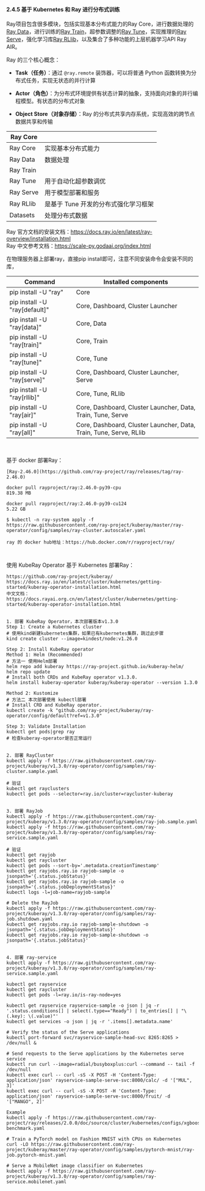 #### 2.4.5 基于 Kubernetes 和 Ray 进行分布式训练



Ray项目包含很多模块，包括实现基本分布式能力的Ray Core，进行数据处理的[Ray Data](https://zhida.zhihu.com/search?content_id=230301607&content_type=Article&match_order=1&q=Ray+Data&zhida_source=entity)，进行训练的[Ray Train](https://zhida.zhihu.com/search?content_id=230301607&content_type=Article&match_order=1&q=Ray+Train&zhida_source=entity)，超参数调整的[Ray Tune](https://zhida.zhihu.com/search?content_id=230301607&content_type=Article&match_order=1&q=Ray+Tune&zhida_source=entity)，实现推理的[Ray Serve](https://zhida.zhihu.com/search?content_id=230301607&content_type=Article&match_order=1&q=Ray+Serve&zhida_source=entity)，强化学习库[Ray RLlib](https://zhida.zhihu.com/search?content_id=230301607&content_type=Article&match_order=1&q=Ray+RLlib&zhida_source=entity)，以及集合了多种功能的上层机器学习API Ray AIR。

Ray 的三个核心概念：

- **Task（任务）**：通过 `@ray.remote` 装饰器，可以将普通 Python 函数转换为分布式任务，实现无状态的并行计算

- **Actor（角色）**：为分布式环境提供有状态计算的抽象，支持面向对象的并行编程模型。有状态的分布式对象

- **Object Store（对象存储）**：Ray 的分布式共享内存系统，实现高效的跨节点数据共享和传输

  

| Ray Core  |                                      |
| --------- | ------------------------------------ |
| Ray Core  | 实现基本分布式能力                   |
| Ray Data  | 数据处理                             |
| Ray Train |                                      |
| Ray Tune  | 用于自动化超参数调优                 |
| Ray Serve | 用于模型部署和服务                   |
| Ray RLlib | 是基于 Tune 开发的分布式强化学习框架 |
| Datasets  | 处理分布式数据                       |



Ray 官方文档的安装文档：https://docs.ray.io/en/latest/ray-overview/installation.html  
Ray 中文参考文档：https://scale-py.godaai.org/index.html

在物理服务器上部署ray，直接pip install即可，注意不同安装命令会安装不同的库，

| Command                       | Installed components                                         |
| ----------------------------- | ------------------------------------------------------------ |
| pip install -U "ray"          | Core                                                         |
| pip install -U "ray[default]" | Core, Dashboard, Cluster Launcher                            |
| pip install -U "ray[data]"    | Core, Data                                                   |
| pip install -U "ray[train]"   | Core, Train                                                  |
| pip install -U "ray[tune]"    | Core, Tune                                                   |
| pip install -U "ray[serve]"   | Core, Dashboard, Cluster Launcher, Serve                     |
| pip install -U "ray[rllib]"   | Core, Tune, RLlib                                            |
| pip install -U "ray[air]"     | Core, Dashboard, Cluster Launcher, Data, Train, Tune, Serve  |
| pip install -U "ray[all]"     | Core, Dashboard, Cluster Launcher, Data, Train, Tune, Serve, RLlib |



​     

基于 docker 部署Ray：

```
[Ray-2.46.0](https://github.com/ray-project/ray/releases/tag/ray-2.46.0)   

docker pull rayproject/ray:2.46.0-py39-cpu 
819.38 MB

docker pull rayproject/ray:2.46.0-py39-cu124
5.22 GB

$ kubectl -n ray-system apply -f https://raw.githubusercontent.com/ray-project/kuberay/master/ray-operator/config/samples/ray-cluster.autoscaler.yaml

ray 的 docker hub地址：https://hub.docker.com/r/rayproject/ray/



```



使用 KubeRay Operator 基于 Kubernetes 部署Ray：

```
https://github.com/ray-project/kuberay/
https://docs.ray.io/en/latest/cluster/kubernetes/getting-started/kuberay-operator-installation.html
中文文档：
https://docs.rayai.org.cn/en/latest/cluster/kubernetes/getting-started/kuberay-operator-installation.html


1. 部署 KubeRay Operator，本次部署版本v1.3.0
Step 1: Create a Kubernetes cluster                                       # 使用kind新建kubernetes集群，如果已有kubernetes集群，跳过此步骤
kind create cluster --image=kindest/node:v1.26.0

Step 2: Install KubeRay operator
Method 1: Helm (Recommended)                                              # 方法一 使用Helm部署
helm repo add kuberay https://ray-project.github.io/kuberay-helm/
helm repo update
# Install both CRDs and KubeRay operator v1.3.0.
helm install kuberay-operator kuberay/kuberay-operator --version 1.3.0

Method 2: Kustomize                                                       # 方法二 本次部署使用 kubectl部署
# Install CRD and KubeRay operator.
kubectl create -k "github.com/ray-project/kuberay/ray-operator/config/default?ref=v1.3.0" 

Step 3: Validate Installation
kubectl get pods|grep ray                                                 # 检查kuberay-operator是否正常运行


2. 部署 RayCluster
kubectl apply -f https://raw.githubusercontent.com/ray-project/kuberay/v1.3.0/ray-operator/config/samples/ray-cluster.sample.yaml

# 验证
kubectl get rayclusters
kubectl get pods --selector=ray.io/cluster=raycluster-kuberay


3. 部署 RayJob
kubectl apply -f https://raw.githubusercontent.com/ray-project/kuberay/v1.3.0/ray-operator/config/samples/ray-job.sample.yaml
kubectl apply -f https://raw.githubusercontent.com/ray-project/kuberay/v1.3.0/ray-operator/config/samples/ray-service.sample.yaml

# 验证 
kubectl get rayjob
kubectl get raycluster
kubectl get pods --sort-by='.metadata.creationTimestamp'
kubectl get rayjobs.ray.io rayjob-sample -o jsonpath='{.status.jobStatus}'
kubectl get rayjobs.ray.io rayjob-sample -o jsonpath='{.status.jobDeploymentStatus}'
kubectl logs -l=job-name=rayjob-sample

# Delete the RayJob
kubectl apply -f https://raw.githubusercontent.com/ray-project/kuberay/v1.3.0/ray-operator/config/samples/ray-job.shutdown.yaml
kubectl get rayjobs.ray.io rayjob-sample-shutdown -o jsonpath='{.status.jobDeploymentStatus}'
kubectl get rayjobs.ray.io rayjob-sample-shutdown -o jsonpath='{.status.jobStatus}'


4. 部署 ray-service
kubectl apply -f https://raw.githubusercontent.com/ray-project/kuberay/v1.3.0/ray-operator/config/samples/ray-service.sample.yaml

kubectl get rayservice
kubectl get raycluster
kubectl get pods -l=ray.io/is-ray-node=yes

kubectl get rayservice rayservice-sample -o json | jq -r '.status.conditions[] | select(.type=="Ready") | to_entries[] | "\(.key): \(.value)"'
kubectl get services -o json | jq -r '.items[].metadata.name'

# Verify the status of the Serve applications
kubectl port-forward svc/rayservice-sample-head-svc 8265:8265 > /dev/null &

# Send requests to the Serve applications by the Kubernetes serve service
kubectl run curl --image=radial/busyboxplus:curl --command -- tail -f /dev/null
kubectl exec curl -- curl -sS -X POST -H 'Content-Type: application/json' rayservice-sample-serve-svc:8000/calc/ -d '["MUL", 3]'
kubectl exec curl -- curl -sS -X POST -H 'Content-Type: application/json' rayservice-sample-serve-svc:8000/fruit/ -d '["MANGO", 2]'

Example
kubectl apply -f https://raw.githubusercontent.com/ray-project/ray/releases/2.0.0/doc/source/cluster/kubernetes/configs/xgboost-benchmark.yaml

# Train a PyTorch model on Fashion MNIST with CPUs on Kubernetes
curl -LO https://raw.githubusercontent.com/ray-project/kuberay/master/ray-operator/config/samples/pytorch-mnist/ray-job.pytorch-mnist.yaml

# Serve a MobileNet image classifier on Kubernetes
kubectl apply -f https://raw.githubusercontent.com/ray-project/kuberay/v1.3.0/ray-operator/config/samples/ray-service.mobilenet.yaml

```


